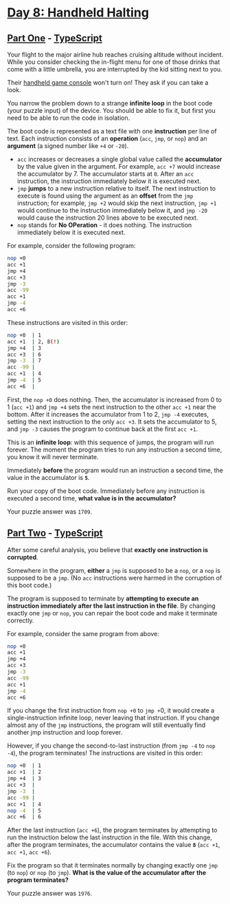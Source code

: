 # [Day 8: Handheld Halting](https://adventofcode.com/2020/day/8)

## [Part One](https://adventofcode.com/2020/day/8#part1) - [TypeScript](./typescript/part_one.ts)

Your flight to the major airline hub reaches cruising altitude without
incident. While you consider checking the in-flight menu for one of those
drinks that come with a little umbrella, you are interrupted by the kid
sitting next to you.

Their
[handheld game console](https://en.wikipedia.org/wiki/Handheld_game_console)
won't turn on! They ask if you can take a look.

You narrow the problem down to a strange **infinite loop** in the boot code
(your puzzle input) of the device. You should be able to fix it, but first you
need to be able to run the code in isolation.

The boot code is represented as a text file with one **instruction** per line
of text. Each instruction consists of an **operation** (`acc`, `jmp`, or
`nop`) and an **argument** (a signed number like `+4` or `-20`).

- `acc` increases or decreases a single global value called the
  **accumulator** by the value given in the argument. For example, `acc +7`
  would increase the accumulator by 7. The accumulator starts at `0`. After an
  `acc` instruction, the instruction immediately below it is executed next.
- `jmp` **jumps** to a new instruction relative to itself. The next
  instruction to execute is found using the argument as an **offset** from the
  `jmp` instruction; for example, `jmp +2` would skip the next instruction,
  `jmp +1` would continue to the instruction immediately below it, and
  `jmp -20` would cause the instruction 20 lines above to be executed next.
- `nop` stands for **No OPeration** - it does nothing. The instruction
  immediately below it is executed next.

For example, consider the following program:

```sh
nop +0
acc +1
jmp +4
acc +3
jmp -3
acc -99
acc +1
jmp -4
acc +6
```

These instructions are visited in this order:

```sh
nop +0  | 1
acc +1  | 2, 8(!)
jmp +4  | 3
acc +3  | 6
jmp -3  | 7
acc -99 |
acc +1  | 4
jmp -4  | 5
acc +6  |
```

First, the `nop +0` does nothing. Then, the accumulator is increased from 0
to 1 (`acc +1`) and `jmp +4` sets the next instruction to the other `acc +1`
near the bottom. After it increases the accumulator from 1 to 2, `jmp -4`
executes, setting the next instruction to the only `acc +3`. It sets the
accumulator to 5, and `jmp -3` causes the program to continue back at the
first `acc +1`.

This is an **infinite loop**: with this sequence of jumps, the program will
run forever. The moment the program tries to run any instruction a second
time, you know it will never terminate.

Immediately **before** the program would run an instruction a second time,
the value in the accumulator is **`5`**.

Run your copy of the boot code. Immediately before any instruction is executed
a second time, **what value is in the accumulator?**

Your puzzle answer was `1709`.

## [Part Two](https://adventofcode.com/2020/day/8#part2) - [TypeScript](./typescript/part_two.ts)

After some careful analysis, you believe that
**exactly one instruction is corrupted**.

Somewhere in the program, **either** a `jmp` is supposed to be a `nop`, or a
`nop` is supposed to be a `jmp`. (No `acc` instructions were harmed in the
corruption of this boot code.)

The program is supposed to terminate by **attempting to execute an**
**instruction immediately after the last instruction in the file**. By
changing exactly one `jmp` or `nop`, you can repair the boot code and make it
terminate correctly.

For example, consider the same program from above:

```sh
nop +0
acc +1
jmp +4
acc +3
jmp -3
acc -99
acc +1
jmp -4
acc +6
```

If you change the first instruction from `nop +0` to `jmp +`0, it would create
a single-instruction infinite loop, never leaving that instruction. If you
change almost any of the `jmp` instructions, the program will still eventually
find another jmp instruction and loop forever.

However, if you change the second-to-last instruction (from `jmp -4` to
`nop -4`), the program terminates! The instructions are visited in this order:

```sh
nop +0  | 1
acc +1  | 2
jmp +4  | 3
acc +3  |
jmp -3  |
acc -99 |
acc +1  | 4
nop -4  | 5
acc +6  | 6
```

After the last instruction (`acc +6`), the program terminates by attempting to
run the instruction below the last instruction in the file. With this change,
after the program terminates, the accumulator contains the value **`8`**
(`acc +1`, `acc +1`, `acc +6`).

Fix the program so that it terminates normally by changing exactly one `jmp`
(to `nop`) or `nop` (to `jmp`). **What is the value of the accumulator after**
**the program terminates?**

Your puzzle answer was `1976`.
